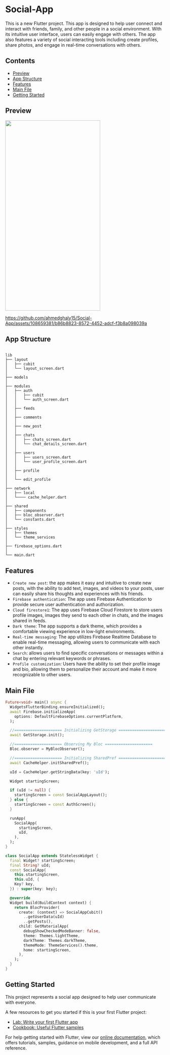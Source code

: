 # Social-App

This is a new Flutter project. This app is designed to help user connect and interact with friends, family, and other people in a social environment. With its intuitive user interface, users can easily engage with others. The app also features a variety of social interacting tools including create profiles, share photos, and engage in real-time conversations with others.

## Contents

- [Preview](#preview)
- [App Structure](#app-structure)
- [Features](#features)
- [Main File](#main-file)
- [Getting Started](#getting-started)

## Preview

<div style="display: flex" > 
  <img style="display: inline-block" src="https://github.com/ahmedghaly15/Social-App/assets/108659381/381cfae4-aab2-45d8-b8ec-00b0b0c20eb6" width= "300" height = "600"/>
</div>

https://github.com/ahmedghaly15/Social-App/assets/108659381/b86b8823-8572-4452-adcf-f3b8a098039a

## App Structure

```

lib
├── layout
│   ├── cubit
│   └── layout_screen.dart
│
├── models
│
├── modules
│   ├── auth
│   │   ├── cubit
│   │   └── auth_screen.dart
│   │
│   ├── feeds
│   │
│   ├── comments
│   │
│   ├── new_post
│   │
│   ├── chats
│   │   ├── chats_screen.dart
│   │   └── chat_details_screen.dart
│   │
│   ├── users
│   │   ├── users_screen.dart
│   │   └── user_profile_screen.dart
│   │
│   ├── profile
│   │
│   └── edit_profile
│
├── network
│   ├── local
│   └──── cache_helper.dart
│
├── shared
│   ├── components
│   ├── bloc_observer.dart
│   └── constants.dart
│
├── styles
│   ├── themes
│   └── theme_services
│
├── firebase_options.dart
│
└── main.dart

```

## Features
- `Create new post`: the app makes it easy and intuitive to create new posts, with the ability to add text, images, and videos to your posts, user can easily share his thoughts and experiences with his friends.
- `Firebase authentication`: The app uses Firebase Authentication to provide secure user authentication and authorization.
- `Cloud firestore1`: The app uses Firebase Cloud Firestore to store users profile images, images they send to each other in chats, and the images shared in feeds.
- `Dark theme`: The app supports a dark theme, which provides a comfortable viewing experience in low-light environments.
- `Real-time messaging`: The app utilizes Firebase Realtime Database to enable real-time messaging, allowing users to communicate with each other instantly.
- `Search`: allows users to find specific conversations or messages within a chat by entering relevant keywords or phrases.
- `Profile customization`: Users have the ability to set their profile image and bio, allowing them to personalize their account and make it more recognizable to other users.

## Main File

```dart
Future<void> main() async {
  WidgetsFlutterBinding.ensureInitialized();
  await Firebase.initializeApp(
    options: DefaultFirebaseOptions.currentPlatform,
  );

  //===================== Initializing GetStorage =====================
  await GetStorage.init();

  //===================== Observing My Bloc =====================
  Bloc.observer = MyBlocObserver();

  //===================== Initializing SharedPref =====================
  await CacheHelper.initSharedPref();

  uId = CacheHelper.getStringData(key: 'uId');

  Widget startingScreen;

  if (uId != null) {
    startingScreen = const SocialAppLayout();
  } else {
    startingScreen = const AuthScreen();
  }

  runApp(
    SocialApp(
      startingScreen,
      uId,
    ),
  );
}

class SocialApp extends StatelessWidget {
  final Widget? startingScreen;
  final String? uId;
  const SocialApp(
    this.startingScreen,
    this.uId, {
    Key? key,
  }) : super(key: key);

  @override
  Widget build(BuildContext context) {
    return BlocProvider(
      create: (context) => SocialAppCubit()
        ..getUserData(uId)
        ..getPosts(),
      child: GetMaterialApp(
        debugShowCheckedModeBanner: false,
        theme: Themes.lightTheme,
        darkTheme: Themes.darkTheme,
        themeMode: ThemeServices().theme,
        home: startingScreen,
      ),
    );
  }
}

```

## Getting Started

This project represents a social app designed to help user communicate with everyone.

A few resources to get you started if this is your first Flutter project:

- [Lab: Write your first Flutter app](https://flutter.dev/docs/get-started/codelab)
- [Cookbook: Useful Flutter samples](https://flutter.dev/docs/cookbook)

For help getting started with Flutter, view our
[online documentation](https://flutter.dev/docs), which offers tutorials,
samples, guidance on mobile development, and a full API reference.
